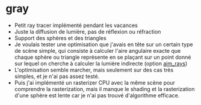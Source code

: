 # gray

- Petit ray tracer implémenté pendant les vacances
- Juste la diffusion de lumière, pas de réflexion ou réfraction
- Support des sphères et des triangles
- Je voulais tester une optimisation que j'avais en tête sur un certain type de
scène simple, qui consiste à calculer l'aire angulaire exacte que chaque sphère
ou triangle représente en se plaçant sur un point donné sur lequel on cherche à
calculer la lumière indirecte (option
[aim_rays](https://github.com/greg904/gray/blob/46193beb35607a571cfabcbc638a47287a831f8d/src/ray_trace.rs#L190))
- L'optimisation semble marcher, mais seulement sur des cas très simples, et je
n'ai pas assez testé.
- Puis j'ai implémenté un rasterizer CPU avec la même scène pour comprendre la
rasterization, mais il manque le shading et la rasterization d'une sphère est
lente car je n'ai pas trouvé d'algorithme efficace.
